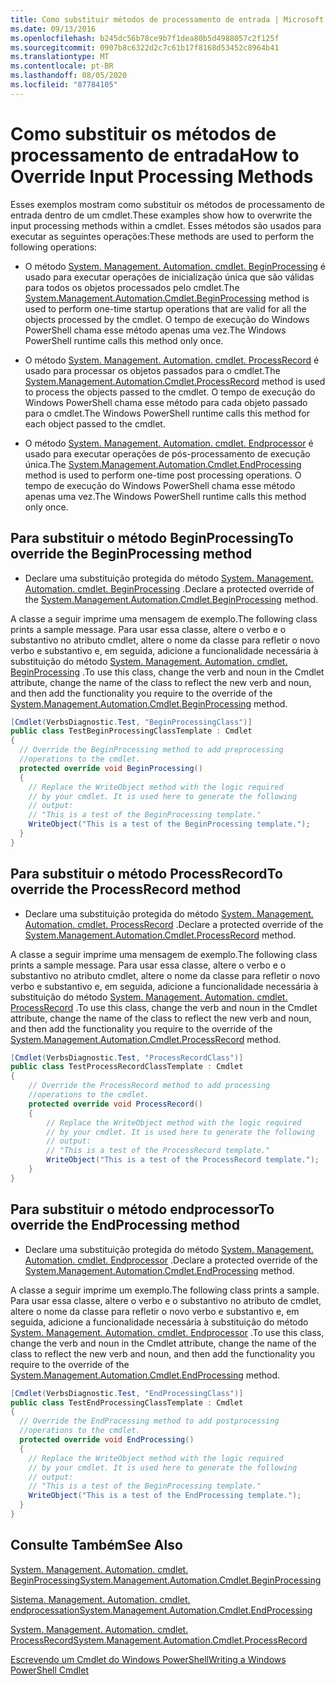 ```yaml
---
title: Como substituir métodos de processamento de entrada | Microsoft Docs
ms.date: 09/13/2016
ms.openlocfilehash: b245dc56b78ce9b7f1dea80b5d4988057c2f125f
ms.sourcegitcommit: 0907b8c6322d2c7c61b17f8168d53452c8964b41
ms.translationtype: MT
ms.contentlocale: pt-BR
ms.lasthandoff: 08/05/2020
ms.locfileid: "87784105"
---
```

# <a name="how-to-override-input-processing-methods"></a><span data-ttu-id="45ca4-102">Como substituir os métodos de processamento de entrada</span><span class="sxs-lookup"><span data-stu-id="45ca4-102">How to Override Input Processing Methods</span></span>

<span data-ttu-id="45ca4-103">Esses exemplos mostram como substituir os métodos de processamento de entrada dentro de um cmdlet.</span><span class="sxs-lookup"><span data-stu-id="45ca4-103">These examples show how to overwrite the input processing methods within a cmdlet.</span></span> <span data-ttu-id="45ca4-104">Esses métodos são usados para executar as seguintes operações:</span><span class="sxs-lookup"><span data-stu-id="45ca4-104">These methods are used to perform the following operations:</span></span>

- <span data-ttu-id="45ca4-105">O método [System. Management. Automation. cmdlet. BeginProcessing](/dotnet/api/System.Management.Automation.Cmdlet.BeginProcessing) é usado para executar operações de inicialização única que são válidas para todos os objetos processados pelo cmdlet.</span><span class="sxs-lookup"><span data-stu-id="45ca4-105">The [System.Management.Automation.Cmdlet.BeginProcessing](/dotnet/api/System.Management.Automation.Cmdlet.BeginProcessing) method is used to perform one-time startup operations that are valid for all the objects processed by the cmdlet.</span></span> <span data-ttu-id="45ca4-106">O tempo de execução do Windows PowerShell chama esse método apenas uma vez.</span><span class="sxs-lookup"><span data-stu-id="45ca4-106">The Windows PowerShell runtime calls this method only once.</span></span>

- <span data-ttu-id="45ca4-107">O método [System. Management. Automation. cmdlet. ProcessRecord](/dotnet/api/System.Management.Automation.Cmdlet.ProcessRecord) é usado para processar os objetos passados para o cmdlet.</span><span class="sxs-lookup"><span data-stu-id="45ca4-107">The [System.Management.Automation.Cmdlet.ProcessRecord](/dotnet/api/System.Management.Automation.Cmdlet.ProcessRecord) method is used to process the objects passed to the cmdlet.</span></span> <span data-ttu-id="45ca4-108">O tempo de execução do Windows PowerShell chama esse método para cada objeto passado para o cmdlet.</span><span class="sxs-lookup"><span data-stu-id="45ca4-108">The Windows PowerShell runtime calls this method for each object passed to the cmdlet.</span></span>

- <span data-ttu-id="45ca4-109">O método [System. Management. Automation. cmdlet. Endprocessor](/dotnet/api/System.Management.Automation.Cmdlet.EndProcessing) é usado para executar operações de pós-processamento de execução única.</span><span class="sxs-lookup"><span data-stu-id="45ca4-109">The [System.Management.Automation.Cmdlet.EndProcessing](/dotnet/api/System.Management.Automation.Cmdlet.EndProcessing) method is used to perform one-time post processing operations.</span></span> <span data-ttu-id="45ca4-110">O tempo de execução do Windows PowerShell chama esse método apenas uma vez.</span><span class="sxs-lookup"><span data-stu-id="45ca4-110">The Windows PowerShell runtime calls this method only once.</span></span>

## <a name="to-override-the-beginprocessing-method"></a><span data-ttu-id="45ca4-111">Para substituir o método BeginProcessing</span><span class="sxs-lookup"><span data-stu-id="45ca4-111">To override the BeginProcessing method</span></span>

- <span data-ttu-id="45ca4-112">Declare uma substituição protegida do método [System. Management. Automation. cmdlet. BeginProcessing](/dotnet/api/System.Management.Automation.Cmdlet.BeginProcessing) .</span><span class="sxs-lookup"><span data-stu-id="45ca4-112">Declare a protected override of the [System.Management.Automation.Cmdlet.BeginProcessing](/dotnet/api/System.Management.Automation.Cmdlet.BeginProcessing) method.</span></span>

<span data-ttu-id="45ca4-113">A classe a seguir imprime uma mensagem de exemplo.</span><span class="sxs-lookup"><span data-stu-id="45ca4-113">The following class prints a sample message.</span></span> <span data-ttu-id="45ca4-114">Para usar essa classe, altere o verbo e o substantivo no atributo cmdlet, altere o nome da classe para refletir o novo verbo e substantivo e, em seguida, adicione a funcionalidade necessária à substituição do método [System. Management. Automation. cmdlet. BeginProcessing](/dotnet/api/System.Management.Automation.Cmdlet.BeginProcessing) .</span><span class="sxs-lookup"><span data-stu-id="45ca4-114">To use this class, change the verb and noun in the Cmdlet attribute, change the name of the class to reflect the new verb and noun, and then add the functionality you require to the override of the [System.Management.Automation.Cmdlet.BeginProcessing](/dotnet/api/System.Management.Automation.Cmdlet.BeginProcessing) method.</span></span>

```csharp
[Cmdlet(VerbsDiagnostic.Test, "BeginProcessingClass")]
public class TestBeginProcessingClassTemplate : Cmdlet
{
  // Override the BeginProcessing method to add preprocessing
  //operations to the cmdlet.
  protected override void BeginProcessing()
  {
    // Replace the WriteObject method with the logic required
    // by your cmdlet. It is used here to generate the following
    // output:
    // "This is a test of the BeginProcessing template."
    WriteObject("This is a test of the BeginProcessing template.");
  }
}
```

## <a name="to-override-the-processrecord-method"></a><span data-ttu-id="45ca4-115">Para substituir o método ProcessRecord</span><span class="sxs-lookup"><span data-stu-id="45ca4-115">To override the ProcessRecord method</span></span>

- <span data-ttu-id="45ca4-116">Declare uma substituição protegida do método [System. Management. Automation. cmdlet. ProcessRecord](/dotnet/api/System.Management.Automation.Cmdlet.ProcessRecord) .</span><span class="sxs-lookup"><span data-stu-id="45ca4-116">Declare a protected override of the [System.Management.Automation.Cmdlet.ProcessRecord](/dotnet/api/System.Management.Automation.Cmdlet.ProcessRecord) method.</span></span>

<span data-ttu-id="45ca4-117">A classe a seguir imprime uma mensagem de exemplo.</span><span class="sxs-lookup"><span data-stu-id="45ca4-117">The following class prints a sample message.</span></span> <span data-ttu-id="45ca4-118">Para usar essa classe, altere o verbo e o substantivo no atributo cmdlet, altere o nome da classe para refletir o novo verbo e substantivo e, em seguida, adicione a funcionalidade necessária à substituição do método [System. Management. Automation. cmdlet. ProcessRecord](/dotnet/api/System.Management.Automation.Cmdlet.ProcessRecord) .</span><span class="sxs-lookup"><span data-stu-id="45ca4-118">To use this class, change the verb and noun in the Cmdlet attribute, change the name of the class to reflect the new verb and noun, and then add the functionality you require to the override of the [System.Management.Automation.Cmdlet.ProcessRecord](/dotnet/api/System.Management.Automation.Cmdlet.ProcessRecord) method.</span></span>

```csharp
[Cmdlet(VerbsDiagnostic.Test, "ProcessRecordClass")]
public class TestProcessRecordClassTemplate : Cmdlet
{
    // Override the ProcessRecord method to add processing
    //operations to the cmdlet.
    protected override void ProcessRecord()
    {
        // Replace the WriteObject method with the logic required
        // by your cmdlet. It is used here to generate the following
        // output:
        // "This is a test of the ProcessRecord template."
        WriteObject("This is a test of the ProcessRecord template.");
    }
}

```

## <a name="to-override-the-endprocessing-method"></a><span data-ttu-id="45ca4-119">Para substituir o método endprocessor</span><span class="sxs-lookup"><span data-stu-id="45ca4-119">To override the EndProcessing method</span></span>

- <span data-ttu-id="45ca4-120">Declare uma substituição protegida do método [System. Management. Automation. cmdlet. Endprocessor](/dotnet/api/System.Management.Automation.Cmdlet.EndProcessing) .</span><span class="sxs-lookup"><span data-stu-id="45ca4-120">Declare a protected override of the [System.Management.Automation.Cmdlet.EndProcessing](/dotnet/api/System.Management.Automation.Cmdlet.EndProcessing) method.</span></span>

<span data-ttu-id="45ca4-121">A classe a seguir imprime um exemplo.</span><span class="sxs-lookup"><span data-stu-id="45ca4-121">The following class prints a sample.</span></span> <span data-ttu-id="45ca4-122">Para usar essa classe, altere o verbo e o substantivo no atributo de cmdlet, altere o nome da classe para refletir o novo verbo e substantivo e, em seguida, adicione a funcionalidade necessária à substituição do método [System. Management. Automation. cmdlet. Endprocessor](/dotnet/api/System.Management.Automation.Cmdlet.EndProcessing) .</span><span class="sxs-lookup"><span data-stu-id="45ca4-122">To use this class, change the verb and noun in the Cmdlet attribute, change the name of the class to reflect the new verb and noun, and then add the functionality you require to the override of the [System.Management.Automation.Cmdlet.EndProcessing](/dotnet/api/System.Management.Automation.Cmdlet.EndProcessing) method.</span></span>

```csharp
[Cmdlet(VerbsDiagnostic.Test, "EndProcessingClass")]
public class TestEndProcessingClassTemplate : Cmdlet
{
  // Override the EndProcessing method to add postprocessing
  //operations to the cmdlet.
  protected override void EndProcessing()
  {
    // Replace the WriteObject method with the logic required
    // by your cmdlet. It is used here to generate the following
    // output:
    // "This is a test of the BeginProcessing template."
    WriteObject("This is a test of the EndProcessing template.");
  }
}
```

## <a name="see-also"></a><span data-ttu-id="45ca4-123">Consulte Também</span><span class="sxs-lookup"><span data-stu-id="45ca4-123">See Also</span></span>

[<span data-ttu-id="45ca4-124">System. Management. Automation. cmdlet. BeginProcessing</span><span class="sxs-lookup"><span data-stu-id="45ca4-124">System.Management.Automation.Cmdlet.BeginProcessing</span></span>](/dotnet/api/System.Management.Automation.Cmdlet.BeginProcessing)

[<span data-ttu-id="45ca4-125">Sistema. Management. Automation. cmdlet. endprocessation</span><span class="sxs-lookup"><span data-stu-id="45ca4-125">System.Management.Automation.Cmdlet.EndProcessing</span></span>](/dotnet/api/System.Management.Automation.Cmdlet.EndProcessing)

[<span data-ttu-id="45ca4-126">System. Management. Automation. cmdlet. ProcessRecord</span><span class="sxs-lookup"><span data-stu-id="45ca4-126">System.Management.Automation.Cmdlet.ProcessRecord</span></span>](/dotnet/api/System.Management.Automation.Cmdlet.ProcessRecord)

[<span data-ttu-id="45ca4-127">Escrevendo um Cmdlet do Windows PowerShell</span><span class="sxs-lookup"><span data-stu-id="45ca4-127">Writing a Windows PowerShell Cmdlet</span></span>](./writing-a-windows-powershell-cmdlet.md)
